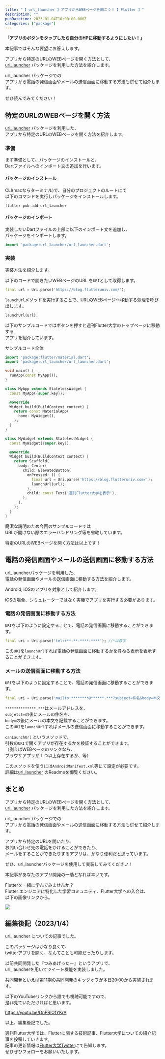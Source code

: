 ```yaml
---
title: "【 url_launcher 】アプリからWEBページを開こう！【 Flutter 】"
description: ""
pubDatetime: 2023-01-04T10:00:00.000Z
categories: ["package"]
---
```


**「アプリのボタンをタップしたら自分のHPに移動するようにしたい！」**

本記事ではそんな要望にお答えします。

アプリから特定のURLのWEBページを開く方法として、  
[url\_launcher](https://pub.dev/packages/url_launcher) パッケージを利用した方法を紹介します。

url\_launcher パッケージでの  
アプリから電話の発信画面やメールの送信画面に移動する方法も併せて紹介します。

ぜひ読んでみてください！

## 特定のURLのWEBページを開く方法

[url\_launcher](https://pub.dev/packages/url_launcher) パッケージを利用した、  
アプリから特定のURLのWEBページを開く方法を紹介します。

### 準備

まず準備として、パッケージのインストールと、  
Dartファイルへのインポート文の追加を行います。

#### パッケージのインストール

CLI(macならターミナル)で、自分のプロジェクトのルートにて  
以下のコマンドを実行しパッケージをインストールします。

```bash
flutter pub add url_launcher
```

#### パッケージのインポート

実装したいDartファイルの上部に以下のインポート文を追加し、  
パッケージをインポートします。

```dart
import 'package:url_launcher/url_launcher.dart';
```

### 実装

実装方法を紹介します。

以下のコードで開きたいWEBページのURL を`URI`として取得します。

```dart
final url = Uri.parse('https://blog.flutteruniv.com/');
```

`launchUrl`メソッドを実行することで、URLのWEBページヘ移動する処理を呼び出します。

```dart
launchUrl(url);
```

以下のサンプルコードではボタンを押すと週刊Flutter大学のトップページに移動する  
アプリを紹介しています。

サンプルコード全体

```dart
import 'package:flutter/material.dart';
import 'package:url_launcher/url_launcher.dart';

void main() {
  runApp(const MyApp());
}

class MyApp extends StatelessWidget {
  const MyApp({super.key});

  @override
  Widget build(BuildContext context) {
    return const MaterialApp(
      home: MyWidget(),
    );
  }
}

class MyWidget extends StatelessWidget {
  const MyWidget({super.key});

  @override
  Widget build(BuildContext context) {
    return Scaffold(
      body: Center(
        child: ElevatedButton(
          onPressed: () {
            final url = Uri.parse('https://blog.flutteruniv.com/');
            launchUrl(url);
          },
          child: const Text('週刊Flutter大学を表示'),
        ),
      ),
    );
  }
}
```

簡潔な説明のため今回のサンプルコードでは  
URLが開けない際のエラーハンドリング等を省略しています。

特定のURLのWEBページを開く方法は以上です！

## 電話の発信画面やメールの送信画面に移動する方法

url\_launcherパッケージを利用した、  
電話の発信画面やメールの送信画面に移動する方法を紹介します。

Android, iOSのアプリを対象として紹介します。

iOSの場合、シミュレーターではなく実機でアプリを実行する必要があります。

### 電話の発信画面に移動する方法

`URI`を以下のように設定することで、電話の発信画面に移動することができます。

```dart
final uri = Uri.parse('tel:+**-**-****-****'); //*は数字
```

この`URI`を`launchUrl`すれば電話の発信画面に移動するかを尋ねる表示を表示することができます。

### メールの送信画面に移動する方法

`URI`を以下のように設定することで、電話の発信画面に移動することができます。

```dart
final uri = Uri.parse('mailto:********@******.***?subject=件名&body=本文'); 
```

`**************.***`はメールアドレスを、  
`subjetct=`の後にメールの件名を、  
`body=`の後にメールの本文を記載することができます。  
この`URI`を`launchUrl`すればメールの送信画面に移動することができます。

`canLaunchUrl` というメソッドで、  
引数の`URI`で開くアプリが存在するかを検証することができます。  
（例えばWEBページのリンクなら、  
ブラウザアプリが１つ以上存在するか、等）

このメソッドを使うには`AndroidManifest.xml`等にて設定が必要です。  
詳細は[url\_launcher](https://pub.dev/packages/url_launcher) のReadmeを御覧ください。

## まとめ

アプリから特定のURLのWEBページを開く方法として、  
[url\_launcher](https://pub.dev/packages/url_launcher) パッケージを利用した方法を紹介します。

url\_launcher パッケージでの  
アプリから電話の発信画面やメールの送信画面に移動する方法も併せて紹介します。

アプリから特定のURLを開いたり、  
お問い合わせ先の電話をかけることができたり、  
メールをすることができたりするアプリは、かなり便利だと思っています。

ぜひ、url\_launcherパッケージを使用して実装してみてください！

本記事があなたのアプリ開発の一助となれば幸いです。  

Flutterを一緒に学んでみませんか？  
Flutter エンジニアに特化した学習コミュニティ、Flutter大学への入会は、  
以下の画像リンクから。

[![](https://blog.flutteruniv.com/wp-content/uploads/2022/07/Flutter大学バナー.png)](//flutteruniv.com)

## 編集後記（2023/1/4）

url\_launcher についての記事でした。

このパッケージはかなり良くて、  
twitterアプリを開く、なんてことも可能だったりします。

以前共同開発した『つみあげったー』というアプリで、  
url\_launcherを用いてツイート機能を実装しました。

共同開発といえば第11期の共同開発のキックオフが本日20:00から実施されます。

以下のYouTubeリンクから誰でも視聴可能ですので、  
是非見ていただければと思います。

https://youtu.be/DnPRIOfYKrA

以上、編集後記でした。

週刊Flutter大学では、Flutterに関する技術記事、Flutter大学についての紹介記事を投稿していきます。  
記事の更新情報は[Flutter大学Twitter](https://twitter.com/FlutterUniv)にて告知します。  
ぜひぜひフォローをお願いいたします。